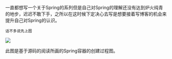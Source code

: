 一直都想写一个关于Spring的系列但是自己对Spring的理解还没有达到炉火纯青的地步，迟迟不敢下手，之所以在这时候下定决心去写是想要接着写博客的机会来提升自己对Spring的认识。

    话不多说先上图

![](C:\Users\Administrator\Desktop\upload\2018\12\3jjgq1mqjsj2brmfo1tdlp22vv.png)

此图是基于源码的阅读所画的Spring容器的创建过程图。